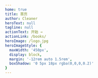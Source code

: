 ```yaml
---
home: true
title: 首页
author: Cleaner
heroText: null
tagline: null
actionText: 开始 →
actionLink: /books/
heroImage: /logo.jpg
heroImageStyle: {
  maxWidth: '450px',
  display: block,
  margin: '-12rem auto 1.5rem',
  boxShadow: '0 5px 18px rgba(0,0,0,0.2)'
}
---
```

<!-- <template>
  <router-link to="/books/">
    <button class="startBtn" style="transition: transform 0.25s ease-in-out 0.16s, opacity 0.25s ease-in-out 0.16s; transform: translateY(0px); opacity: 1;">关于</button>
  </router-link>
</template>

<style scoped>
  .startBtn {
    position: relative;
    z-index: 9999999999;
    width: 100px;
    height: 50px;
    background-color:#3eaf7c;
    border: 0;
    color: white;
    font-size: 20px;
  }
</style> -->
